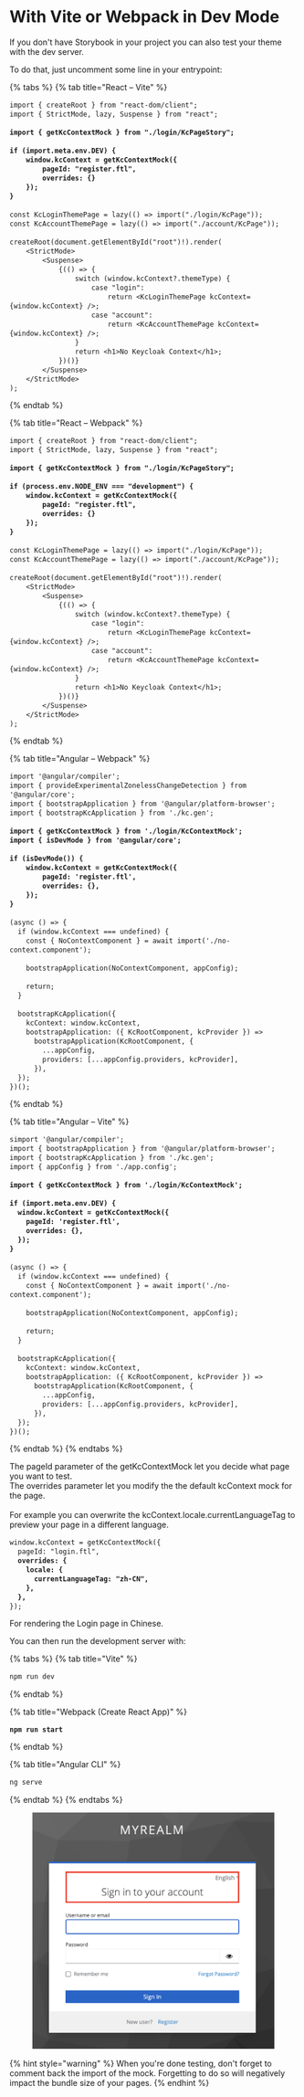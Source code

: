 # With Vite or Webpack in Dev Mode

If you don't have Storybook in your project you can also test your theme with the dev server.

To do that, just uncomment some line in your entrypoint:

{% tabs %}
{% tab title="React – Vite" %}
<pre class="language-tsx" data-title="src/main.tsx"><code class="lang-tsx">import { createRoot } from "react-dom/client";
import { StrictMode, lazy, Suspense } from "react";

<strong>import { getKcContextMock } from "./login/KcPageStory";
</strong>
<strong>if (import.meta.env.DEV) {
</strong><strong>    window.kcContext = getKcContextMock({
</strong><strong>        pageId: "register.ftl",
</strong><strong>        overrides: {}
</strong><strong>    });
</strong><strong>}
</strong>
const KcLoginThemePage = lazy(() => import("./login/KcPage"));
const KcAccountThemePage = lazy(() => import("./account/KcPage"));

createRoot(document.getElementById("root")!).render(
    &#x3C;StrictMode>
        &#x3C;Suspense>
            {(() => {
                switch (window.kcContext?.themeType) {
                    case "login":
                        return &#x3C;KcLoginThemePage kcContext={window.kcContext} />;
                    case "account":
                        return &#x3C;KcAccountThemePage kcContext={window.kcContext} />;
                }
                return &#x3C;h1>No Keycloak Context&#x3C;/h1>;
            })()}
        &#x3C;/Suspense>
    &#x3C;/StrictMode>
);
</code></pre>
{% endtab %}

{% tab title="React – Webpack" %}
<pre class="language-tsx" data-title="src/index.tsx"><code class="lang-tsx">import { createRoot } from "react-dom/client";
import { StrictMode, lazy, Suspense } from "react";

<strong>import { getKcContextMock } from "./login/KcPageStory";
</strong>
<strong>if (process.env.NODE_ENV === "development") {
</strong><strong>    window.kcContext = getKcContextMock({
</strong><strong>        pageId: "register.ftl",
</strong><strong>        overrides: {}
</strong><strong>    });
</strong><strong>}
</strong>
const KcLoginThemePage = lazy(() => import("./login/KcPage"));
const KcAccountThemePage = lazy(() => import("./account/KcPage"));

createRoot(document.getElementById("root")!).render(
    &#x3C;StrictMode>
        &#x3C;Suspense>
            {(() => {
                switch (window.kcContext?.themeType) {
                    case "login":
                        return &#x3C;KcLoginThemePage kcContext={window.kcContext} />;
                    case "account":
                        return &#x3C;KcAccountThemePage kcContext={window.kcContext} />;
                }
                return &#x3C;h1>No Keycloak Context&#x3C;/h1>;
            })()}
        &#x3C;/Suspense>
    &#x3C;/StrictMode>
);
</code></pre>
{% endtab %}

{% tab title="Angular – Webpack" %}
<pre class="language-typescript" data-title="src/main.ts"><code class="lang-typescript">import '@angular/compiler';
import { provideExperimentalZonelessChangeDetection } from '@angular/core';
import { bootstrapApplication } from '@angular/platform-browser';
import { bootstrapKcApplication } from './kc.gen';

<strong>import { getKcContextMock } from './login/KcContextMock';
</strong><strong>import { isDevMode } from '@angular/core';
</strong><strong>
</strong><strong>if (isDevMode()) {
</strong><strong>    window.kcContext = getKcContextMock({
</strong><strong>        pageId: 'register.ftl',
</strong><strong>        overrides: {},
</strong><strong>    });
</strong><strong>}
</strong>
(async () => {
  if (window.kcContext === undefined) {
    const { NoContextComponent } = await import('./no-context.component');

    bootstrapApplication(NoContextComponent, appConfig);

    return;
  }

  bootstrapKcApplication({
    kcContext: window.kcContext,
    bootstrapApplication: ({ KcRootComponent, kcProvider }) =>
      bootstrapApplication(KcRootComponent, {
        ...appConfig,
        providers: [...appConfig.providers, kcProvider],
      }),
  });
})();
</code></pre>
{% endtab %}

{% tab title="Angular – Vite" %}
<pre class="language-typescript" data-title="src/main.ts"><code class="lang-typescript">simport '@angular/compiler';
import { bootstrapApplication } from '@angular/platform-browser';
import { bootstrapKcApplication } from './kc.gen';
import { appConfig } from './app.config';

<strong>import { getKcContextMock } from './login/KcContextMock';
</strong><strong>
</strong><strong>if (import.meta.env.DEV) {
</strong><strong>  window.kcContext = getKcContextMock({
</strong><strong>    pageId: 'register.ftl',
</strong><strong>    overrides: {},
</strong><strong>  });
</strong><strong>}
</strong>
(async () => {
  if (window.kcContext === undefined) {
    const { NoContextComponent } = await import('./no-context.component');

    bootstrapApplication(NoContextComponent, appConfig);

    return;
  }

  bootstrapKcApplication({
    kcContext: window.kcContext,
    bootstrapApplication: ({ KcRootComponent, kcProvider }) =>
      bootstrapApplication(KcRootComponent, {
        ...appConfig,
        providers: [...appConfig.providers, kcProvider],
      }),
  });
})();
</code></pre>
{% endtab %}
{% endtabs %}

The pageId parameter of the getKcContextMock let you decide what page you want to test.\
The overrides parameter let you modify the the default kcContext mock for the page.\
\
For example you can overwrite the kcContext.locale.currentLanguageTag to preview your page in a different language.

<pre class="language-tsx"><code class="lang-tsx">window.kcContext = getKcContextMock({
  pageId: "login.ftl",
<strong>  overrides: {
</strong><strong>    locale: {
</strong><strong>      currentLanguageTag: "zh-CN",
</strong><strong>    },
</strong><strong>  },
</strong>});
</code></pre>

For rendering the Login page in Chinese.

You can then run the development server with:

{% tabs %}
{% tab title="Vite" %}
```bash
npm run dev
```
{% endtab %}

{% tab title="Webpack (Create React App)" %}
<pre class="language-bash"><code class="lang-bash"><strong>npm run start
</strong></code></pre>
{% endtab %}

{% tab title="Angular CLI" %}
```bash
ng serve
```
{% endtab %}
{% endtabs %}

<figure><img src="../../.gitbook/assets/image (54).png" alt=""><figcaption></figcaption></figure>

{% hint style="warning" %}
When you're done testing, don't forget to comment back the import of the mock. Forgetting to do so will negatively impact the bundle size of your pages.
{% endhint %}
